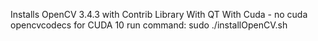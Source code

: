 Installs OpenCV 3.4.3 with Contrib Library
With QT
With Cuda - no cuda opencvcodecs for CUDA 10
run command: sudo ./installOpenCV.sh

